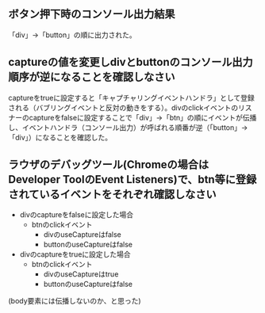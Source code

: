 ## ボタン押下時のコンソール出力結果
「div」→「button」の順に出力された。

## captureの値を変更しdivとbuttonのコンソール出力順序が逆になることを確認しなさい
captureをtrueに設定すると「キャプチャリングイベントハンドラ」として登録される（バブリングイベントと反対の動きをする）。divのclickイベントのリスナーのcaptureをfalseに設定することで「div」→「btn」の順にイベントが伝播し、イベントハンドラ（コンソール出力）が呼ばれる順番が逆（「button」→「div」）になることを確認した。

## ラウザのデバッグツール(Chromeの場合はDeveloper ToolのEvent Listeners)で、btn等に登録されているイベントをそれぞれ確認しなさい
- divのcaptureをfalseに設定した場合
  - btnのclickイベント
    - divのuseCaptureはfalse
    - buttonのuseCaptureはfalse
- divのcaptureをtrueに設定した場合
  - btnのclickイベント
    - divのuseCaptureはtrue
    - buttonのuseCaptureはfalse

(body要素には伝播しないのか、と思った)